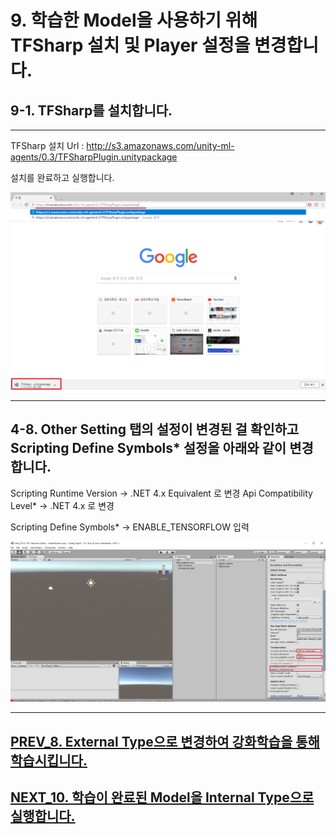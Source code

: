 # 9. 학습한 Model을 사용하기 위해 TFSharp 설치 및 Player 설정을 변경합니다.

## 9-1. TFSharp를 설치합니다.
- - -

TFSharp 설치 Url : http://s3.amazonaws.com/unity-ml-agents/0.3/TFSharpPlugin.unitypackage

설치를 완료하고 실행합니다.

![Alt text](/unity_ml_agents_tutorial/9.download_TFSharp/1.TFSharp_down.png)
- - -

## 4-8. Other Setting 탭의 설정이 변경된 걸 확인하고 Scripting Define Symbols* 설정을 아래와 같이 변경합니다.

Scripting Runtime Version -> .NET 4.x Equivalent 로 변경
Api Compatibility Level* -> .NET 4.x 로 변경

Scripting Define Symbols* -> ENABLE_TENSORFLOW 입력

![Alt text](/unity_ml_agents_tutorial/4.import_ml_agents/8.ENABLE_TENSORFLOW.png)
- - -

## [PREV_8. External Type으로 변경하여 강화학습을 통해 학습시킵니다.](https://github.com/hyunho1027/Unity_ML_Agents_Tutorial/tree/master/unity_ml_agents_tutorial/8.change_external_mode)

## [NEXT_10. 학습이 완료된 Model을 Internal Type으로 실행합니다.](https://github.com/hyunho1027/Unity_ML_Agents_Tutorial/tree/master/unity_ml_agents_tutorial/10.change_internal_mode)

